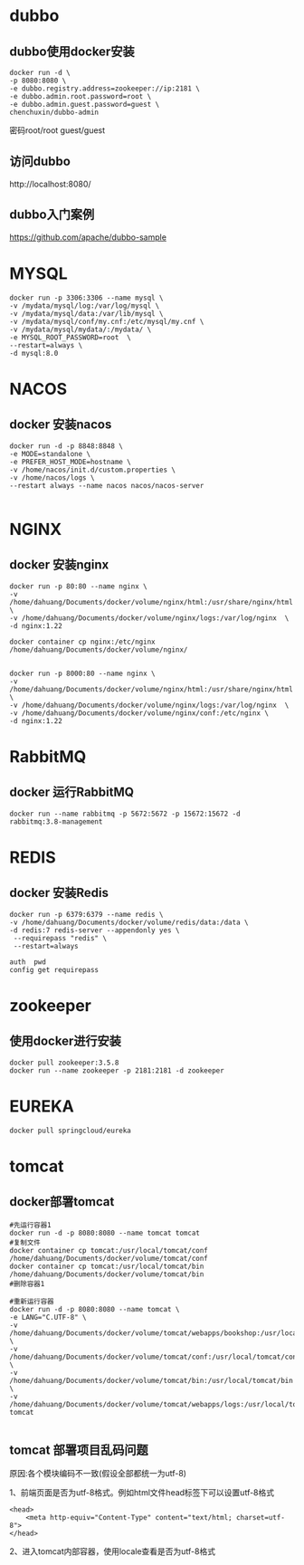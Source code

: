 # dubbo

## dubbo使用docker安装  

```
docker run -d \
-p 8080:8080 \
-e dubbo.registry.address=zookeeper://ip:2181 \
-e dubbo.admin.root.password=root \
-e dubbo.admin.guest.password=guest \
chenchuxin/dubbo-admin
```

密码root/root guest/guest

## 访问dubbo

http://localhost:8080/

## dubbo入门案例

https://github.com/apache/dubbo-sample



# MYSQL

```
docker run -p 3306:3306 --name mysql \
-v /mydata/mysql/log:/var/log/mysql \
-v /mydata/mysql/data:/var/lib/mysql \
-v /mydata/mysql/conf/my.cnf:/etc/mysql/my.cnf \
-v /mydata/mysql/mydata/:/mydata/ \
-e MYSQL_ROOT_PASSWORD=root  \
--restart=always \
-d mysql:8.0
```

# NACOS

## docker 安装nacos

```
docker run -d -p 8848:8848 \
-e MODE=standalone \
-e PREFER_HOST_MODE=hostname \
-v /home/nacos/init.d/custom.properties \
-v /home/nacos/logs \
--restart always --name nacos nacos/nacos-server


```



# NGINX

## docker 安装nginx

```
docker run -p 80:80 --name nginx \
-v /home/dahuang/Documents/docker/volume/nginx/html:/usr/share/nginx/html \
-v /home/dahuang/Documents/docker/volume/nginx/logs:/var/log/nginx  \
-d nginx:1.22

docker container cp nginx:/etc/nginx /home/dahuang/Documents/docker/volume/nginx/


docker run -p 8000:80 --name nginx \
-v /home/dahuang/Documents/docker/volume/nginx/html:/usr/share/nginx/html \
-v /home/dahuang/Documents/docker/volume/nginx/logs:/var/log/nginx  \
-v /home/dahuang/Documents/docker/volume/nginx/conf:/etc/nginx \
-d nginx:1.22

```

# RabbitMQ

## docker 运行RabbitMQ

```
docker run --name rabbitmq -p 5672:5672 -p 15672:15672 -d rabbitmq:3.8-management
```

# REDIS

## docker 安装Redis

```
docker run -p 6379:6379 --name redis \
-v /home/dahuang/Documents/docker/volume/redis/data:/data \
-d redis:7 redis-server --appendonly yes \
 --requirepass "redis" \
 --restart=always
```

```
auth  pwd
config get requirepass
```

# zookeeper

## 使用docker进行安装

```
docker pull zookeeper:3.5.8 
docker run --name zookeeper -p 2181:2181 -d zookeeper
```

# EUREKA

```
docker pull springcloud/eureka
```

# tomcat

## docker部署tomcat

```
#先运行容器1
docker run -d -p 8080:8080 --name tomcat tomcat
#复制文件
docker container cp tomcat:/usr/local/tomcat/conf /home/dahuang/Documents/docker/volume/tomcat/conf
docker container cp tomcat:/usr/local/tomcat/bin /home/dahuang/Documents/docker/volume/tomcat/bin
#删除容器1

#重新运行容器
docker run -d -p 8080:8080 --name tomcat \
-e LANG="C.UTF-8" \
-v /home/dahuang/Documents/docker/volume/tomcat/webapps/bookshop:/usr/local/tomcat/webapps/bookshop \
-v /home/dahuang/Documents/docker/volume/tomcat/conf:/usr/local/tomcat/conf \
-v /home/dahuang/Documents/docker/volume/tomcat/bin:/usr/local/tomcat/bin \
-v /home/dahuang/Documents/docker/volume/tomcat/webapps/logs:/usr/local/tomcat/logs tomcat


```

## tomcat 部署项目乱码问题

原因:各个模块编码不一致(假设全部都统一为utf-8)

1、前端页面是否为utf-8格式。例如html文件head标签下可以设置utf-8格式

```
<head>
	<meta http-equiv="Content-Type" content="text/html; charset=utf-8">
</head>
```

2、进入tomcat内部容器，使用locale查看是否为utf-8格式

